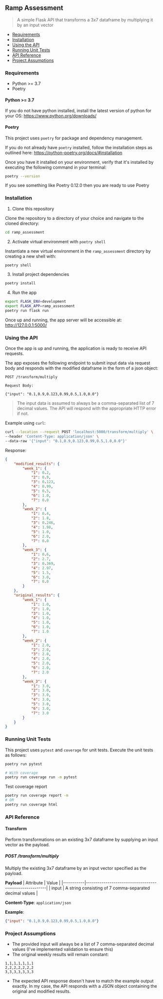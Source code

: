## Ramp Assessment

> A simple Flask API that transforms a 3x7 dataframe by multiplying it by an input vector

* [Requirements](#requirements)
* [Installation](#installation)
* [Using the API](#using-the-api)
* [Running Unit Tests](#running-unit-tests)
* [API Reference](#api-reference)
* [Project Assumptions](#project-assumptions)

### Requirements
* Python >= 3.7
* Poetry

#### Python >= 3.7
If you do not have python installed, install the latest version of python for your OS: https://www.python.org/downloads/

#### Poetry
This project uses `poetry` for package and dependency management.

If you do not already have `poetry` installed, follow the installation steps as outlined here: https://python-poetry.org/docs/#installation

Once you have it installed on your environment, verify that it's installed by executing the following command in your terminal:

```bash
poetry --version
```
If you see something like Poetry 0.12.0 then you are ready to use Poetry

### Installation

1. Clone this repository

Clone the repository to a directory of your choice and navigate to the cloned directory:

```bash
cd ramp_assessment
```

2. Activate virtual environment with `poetry shell`

Instantiate a new virtual environment in the `ramp_assessment` directory by creating a new shell with:

```bash
poetry shell
```

3. Install project dependencies

```bash
poetry install
```

4. Run the app

```bash
export FLASK_ENV=development
export FLASK_APP=ramp_assessment
poetry run flask run
```
Once up and running, the app server will be accessible at:
 http://127.0.0.1:5000/

### Using the API

Once the app is up and running, the application is ready to receive API requests. 

The app exposes the following endpoint to submit input data via request body and responds with the modified dataframe in the form of a json object:

```
POST /transform/multiply

Request Body:

{"input": "0.1,0.9,0.123,0.99,0.5,1.0,0.0"}
```
> The input data is assumed to always be a comma-separated list of 7 decimal values. The API will respond with the appropriate HTTP error if not.

Example using `curl`:
```bash
curl --location --request POST 'localhost:5000/transform/multiply' \
--header 'Content-Type: application/json' \
--data-raw '{"input": "0.1,0.9,0.123,0.99,0.5,1.0,0.0"}'
```

Response:

```json
{
    "modified_results": {
        "week_1": {
            "1": 0.2,
            "2": 0.9,
            "3": 0.123,
            "4": 0.99,
            "5": 0.5,
            "6": 1.0,
            "7": 0.0
        },
        "week_2": {
            "1": 0.4,
            "2": 1.8,
            "3": 0.246,
            "4": 1.98,
            "5": 1.0,
            "6": 2.0,
            "7": 0.0
        },
        "week_3": {
            "1": 0.6,
            "2": 2.7,
            "3": 0.369,
            "4": 2.97,
            "5": 1.5,
            "6": 3.0,
            "7": 0.0
        }
    },
    "original_results": {
        "week_1": {
            "1": 1.0,
            "2": 1.0,
            "3": 1.0,
            "4": 1.0,
            "5": 1.0,
            "6": 1.0,
            "7": 1.0
        },
        "week_2": {
            "1": 2.0,
            "2": 2.0,
            "3": 2.0,
            "4": 2.0,
            "5": 2.0,
            "6": 2.0,
            "7": 2.0
        },
        "week_3": {
            "1": 3.0,
            "2": 3.0,
            "3": 3.0,
            "4": 3.0,
            "5": 3.0,
            "6": 3.0,
            "7": 3.0
        }
    }
}
```

### Running Unit Tests

This project uses `pytest` and `coverage` for unit tests. Execute the unit tests as follows:

```bash
poetry run pytest

# With coverage
poetry run coverage run -m pytest
```

Test coverage report

```bash
poetry run coverage report -m
# OR
poetry run coverage html
```

### API Reference

#### Transform

Perform transformations on an existing 3x7 dataframe by supplying an input vector as the payload.

##### POST /transform/multiply
Multiply the existing 3x7 dataframe by an input vector specified as the payload.

**Payload**
| Attribute | Value                                                   |
|-----------|---------------------------------------------------------|
| input     | A string consisting of 7 comma-separated decimal values |

**Content-Type**: `application/json`

**Example**:
```json
{"input": "0.1,0.9,0.123,0.99,0.5,1.0,0.0"}
```

### Project Assumptions
* The provided input will always be a list of 7 comma-separated decimal values (I've implemented validation to ensure this)
* The original weekly results will remain constant:
```
1,1,1,1,1,1,1
2,2,2,2,2,2,2
3,3,3,3,3,3,3
``` 
* The expected API response doesn't have to match the example output exactly. 
In my case, the API responds with a JSON object containing the original and modified results.